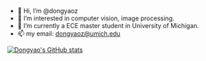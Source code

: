 - 👋 Hi, I’m @dongyaoz
- 👀 I’m interested in computer vision, image processing.
- 🌱 I’m currently a ECE master student in University of Michigan.
- 📫 my email: dongyaoz@umich.edu

<!---
dongyaoz/dongyaoz is a ✨ special ✨ repository because its `README.md` (this file) appears on your GitHub profile.
You can click the Preview link to take a look at your changes.
- 💞️ I’m looking to collaborate on ...
--->
[![Dongyao's GitHub stats](https://github-readme-stats.vercel.app/api?username=dongyaoz&hide=stars,contribs&count_private=true&show_icons=true&theme=tokyonight)](https://github.com/anuraghazra/github-readme-stats)

<!-- 
[![Top Langs](https://github-readme-stats.vercel.app/api/top-langs/?username=dongyaoz&layout=compact&count_private=true&theme=tokyonight)](https://github.com/anuraghazra/github-readme-stats)
--->

<!-- [![Dongyao's wakatime stats](https://github-readme-stats.vercel.app/api/wakatime?username=)](https://github.com/anuraghazra/github-readme-stats) -->

<!-- <a href="https://github.com/anuraghazra/github-readme-stats">
  <img align="center" src=https://github-readme-stats.vercel.app/api?username=dongyaoz&hide=stars,contribs&count_private=true&show_icons=true&theme=tokyonight />
</a>
<a href="https://github.com/anuraghazra/convoychat">
  <img align="center" src=https://github-readme-stats.vercel.app/api/top-langs/?username=dongyaoz&layout=compact&theme=tokyonight />
</a>
 -->
